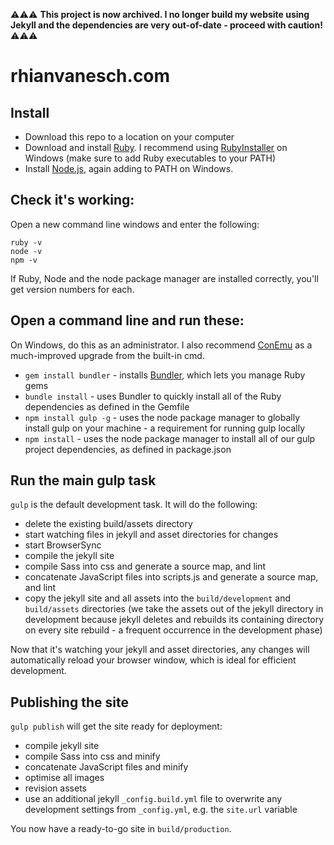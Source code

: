 ⚠⚠⚠ **This project is now archived. I no longer build my website using Jekyll and the dependencies are very out-of-date - proceed with caution!** ⚠⚠⚠

# rhianvanesch.com

## Install
- Download this repo to a location on your computer
- Download and install [Ruby](https://www.ruby-lang.org/). I recommend using [RubyInstaller](http://rubyinstaller.org/) on Windows (make sure to add Ruby executables to your PATH)
- Install [Node.js](https://nodejs.org/), again adding to PATH on Windows.

## Check it's working:

Open a new command line windows and enter the following:

```
ruby -v
node -v
npm -v
```

If Ruby, Node and the node package manager are installed correctly, you'll get version numbers for each.

## Open a command line and run these:
On Windows, do this as an administrator. I also recommend [ConEmu](https://conemu.github.io/) as a much-improved upgrade from the built-in cmd.

- `gem install bundler` - installs [Bundler](http://bundler.io/), which lets you manage Ruby gems
- `bundle install` - uses Bundler to quickly install all of the Ruby dependencies as defined in the Gemfile
- `npm install gulp -g` - uses the node package manager to globally install gulp on your machine - a requirement for running gulp locally
- `npm install` - uses the node package manager to install all of our gulp project dependencies, as defined in package.json

## Run the main gulp task

`gulp` is the default development task. It will do the following:
- delete the existing build/assets directory
- start watching files in jekyll and asset directories for changes
- start BrowserSync
- compile the jekyll site
- compile Sass into css and generate a source map, and lint
- concatenate JavaScript files into scripts.js and generate a source map, and lint
- copy the jekyll site and all assets into the `build/development` and `build/assets` directories (we take the assets out of the jekyll directory in development because jekyll deletes and rebuilds its containing directory on every site rebuild - a frequent occurrence in the development phase)

Now that it's watching your jekyll and asset directories, any changes will automatically reload your browser window, which is ideal for efficient development.

## Publishing the site

`gulp publish` will get the site ready for deployment:
- compile jekyll site
- compile Sass into css and minify
- concatenate JavaScript files and minify
- optimise all images
- revision assets
- use an additional jekyll `_config.build.yml` file to overwrite any development settings from `_config.yml`, e.g. the `site.url` variable

You now have a ready-to-go site in `build/production`.

